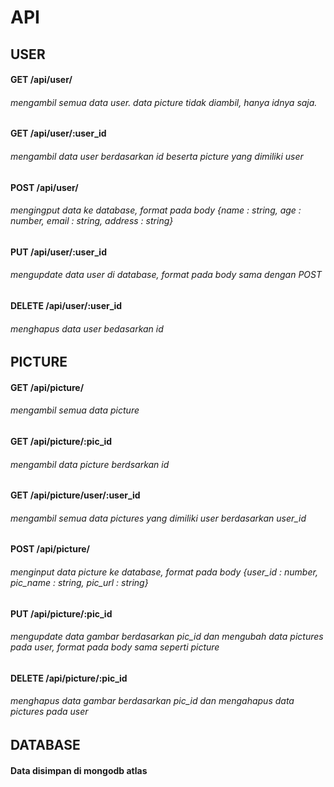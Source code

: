 # API

## USER
#### GET /api/user/
###### mengambil semua data user. data picture tidak diambil, hanya idnya saja.

#### GET /api/user/:user_id 
###### mengambil data user berdasarkan id beserta picture yang dimiliki user

#### POST /api/user/ 
###### mengingput data ke database, format pada body {name : string, age : number, email : string, address : string}  

#### PUT /api/user/:user_id 
###### mengupdate data user di database, format pada body sama dengan POST  

#### DELETE /api/user/:user_id 
###### menghapus data user bedasarkan id  

  

## PICTURE
#### GET /api/picture/ 
###### mengambil semua data picture  

#### GET /api/picture/:pic_id 
###### mengambil data picture berdsarkan id  

#### GET /api/picture/user/:user_id 
###### mengambil semua data pictures yang dimiliki user berdasarkan user_id  

#### POST /api/picture/ 
###### menginput data picture ke database, format pada body {user_id : number, pic_name : string, pic_url : string}  

#### PUT /api/picture/:pic_id 
###### mengupdate data gambar berdasarkan pic_id dan mengubah data pictures pada user, format pada body sama seperti picture  

#### DELETE /api/picture/:pic_id 
###### menghapus data gambar berdasarkan pic_id dan mengahapus data pictures pada user  


## DATABASE
#### Data disimpan di mongodb atlas